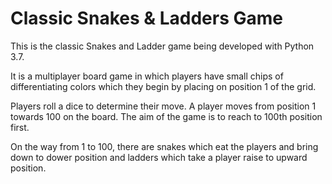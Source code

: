 # Classic Snakes & Ladders Game

This is the classic Snakes and Ladder game being developed with Python 3.7.

It is a multiplayer board game in which players have small chips of differentiating
colors which they begin by placing on position 1 of the grid.

Players roll a dice to determine their move.
A player moves from position 1 towards 100 on the board.
The aim of the game is to reach to 100th position first.

On the way from 1 to 100, there are snakes which eat the players and bring
down to dower position and ladders which take a player raise to upward position.



